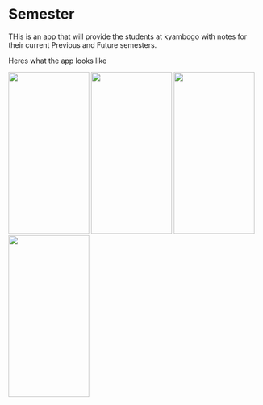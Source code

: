 # Semester

THis is an app that will provide the students at kyambogo with notes for their current Previous and Future semesters.

Heres what the app looks like

<img src="https://github.com/SharifMrCreed/Semester/blob/main/Screenshots/Screenshot_20220722-130829_Semester.jpg" width="160" height="320"> <img src="https://github.com/SharifMrCreed/Semester/blob/main/Screenshots/Screenshot_20220722-130128_Semester.jpg" width="160" height="320"> <img src="https://github.com/SharifMrCreed/Semester/blob/main/Screenshots/Screenshot_20220722-125646_Semester.jpg" width="160" height="320"> <img src="https://github.com/SharifMrCreed/Semester/blob/main/Screenshots/Screenshot_20220722-125702_Semester.jpg" width="160" height="320"> 

